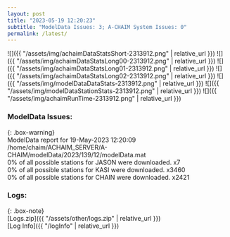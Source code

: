 ```yaml
---
layout: post
title: "2023-05-19 12:20:23"
subtitle: "ModelData Issues: 3; A-CHAIM System Issues: 0"
permalink: /latest/
---
```


![]({{ "/assets/img/achaimDataStatsShort-2313912.png" | relative_url }})
![]({{ "/assets/img/achaimDataStatsLong00-2313912.png" | relative_url }})
![]({{ "/assets/img/achaimDataStatsLong01-2313912.png" | relative_url }})
![]({{ "/assets/img/achaimDataStatsLong02-2313912.png" | relative_url }})
![]({{ "/assets/img/modelDataDataStats-2313912.png" | relative_url }})
![]({{ "/assets/img/modelDataStationStats-2313912.png" | relative_url }})
![]({{ "/assets/img/achaimRunTime-2313912.png" | relative_url }})


### ModelData Issues:  
  
{: .box-warning}  
 ModelData report for 19-May-2023 12:20:09   
 /home/chaim/ACHAIM_SERVER/A-CHAIM/modelData/2023/139/12/modelData.mat   
 0% of all possible stations for JASON were downloaded. x7   
 0% of all possible stations for KASI were downloaded. x3460   
 0% of all possible stations for CHAIN were downloaded. x2421   
  


### Logs:  
  
{: .box-note}  
[Logs.zip]({{ "/assets/other/logs.zip" | relative_url }})  
[Log Info]({{ "/logInfo" | relative_url }})  
